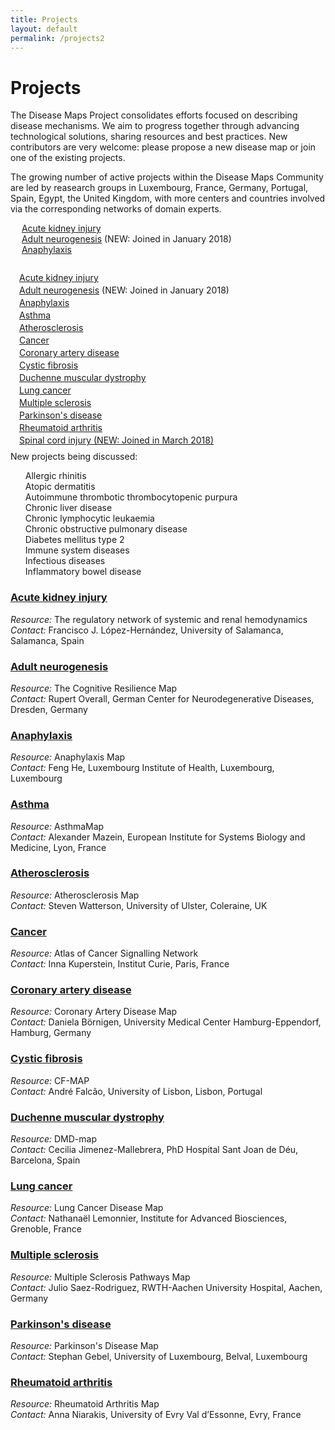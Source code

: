 ```yaml
---
title: Projects
layout: default
permalink: /projects2
---
```


# Projects
        
The Disease Maps Project consolidates efforts focused on describing disease mechanisms. We aim to progress together through advancing technological solutions, sharing resources and best practices. New contributors are very welcome: please propose a new disease map or join one of the existing projects.  

The growing number of active projects within the Disease Maps Community are led by reasearch groups in Luxembourg, France, Germany, Portugal, Spain, Egypt, the United Kingdom, with more centers and countries involved via the corresponding networks of domain experts.  

&emsp; [Acute kidney injury](/acutekidneyinjury)  
&emsp; [Adult neurogenesis](/neurogenesis) (NEW: Joined in January 2018)  
&emsp; [Anaphylaxis](/anaphylaxis)  


<p style="line-height:6px;">&emsp; </p>
        

<p style="line-height:6px;">&emsp;<a href="/acutekidneyinjury">Acute kidney injury</a></p>
<p style="line-height:6px;">&emsp;<a href="/neurogenesis">Adult neurogenesis</a> (NEW: Joined in January 2018)</p>
<p style="line-height:6px;">&emsp;<a href="/anaphylaxis">Anaphylaxis</a></p>
<p style="line-height:6px;">&emsp;<a href="/asthma">Asthma</a></p>
<p style="line-height:6px;">&emsp;<a href="/atherosclerosis">Atherosclerosis</a></p>
<p style="line-height:6px;">&emsp;<a href="/cancer">Cancer</a></p>
<p style="line-height:6px;">&emsp;<a href="/coronaryarterydisease">Coronary artery disease</a></p>
<p style="line-height:6px;">&emsp;<a href="/cysticfibrosis">Cystic fibrosis</a></p>
<p style="line-height:6px;">&emsp;<a href="/duchenne">Duchenne muscular dystrophy</a></p>
<p style="line-height:6px;">&emsp;<a href="/lungcancer">Lung cancer</a></p>
<p style="line-height:6px;">&emsp;<a href="/multiplesclerosis">Multiple sclerosis</a></p>
<p style="line-height:6px;">&emsp;<a href="/parkinsons">Parkinson's disease</a></p>
<p style="line-height:6px;">&emsp;<a href="/rheumatoidarthritis">Rheumatoid arthritis</a></p>
<p style="line-height:6px;">&emsp;<a href="/spinalcordinjury">Spinal cord injury (NEW: Joined in March 2018)</a></p>
        
<p>New projects being discussed:</p>
        
<ul style="list-style-type:none">
<li>Allergic rhinitis</li>
<li>Atopic dermatitis</li>
<li>Autoimmune thrombotic thrombocytopenic purpura</li>
<li>Chronic liver disease</li>
<li>Chronic lymphocytic leukaemia</li>
<li>Chronic obstructive pulmonary disease</li>
<li>Diabetes mellitus type 2</li>
<li>Immune system diseases</li>
<li>Infectious diseases</li>
<li>Inflammatory bowel disease</li>
</ul>
        
<h3 id="Acute kidney injury"><a href="acutekidneyinjury">Acute kidney injury</a></h3>
<i>Resource:</i> The regulatory network of systemic and renal hemodynamics<br />
<i>Contact:</i> Francisco J. López-Hernández, University of Salamanca, Salamanca, Spain<br />
        
<h3 id="Adult neurogenesis"><a href="neurogenesis">Adult neurogenesis</a></h3>
<i>Resource:</i> The Cognitive Resilience Map<br />
<i>Contact:</i> Rupert Overall, German Center for Neurodegenerative Diseases, Dresden, Germany<br />
        
<h3 id="Anaphylaxis"><a href="anaphylaxis">Anaphylaxis</a></h3>
<i>Resource:</i> Anaphylaxis Map<br />
<i>Contact:</i> Feng He, Luxembourg Institute of Health, Luxembourg, Luxembourg<br />

### [Asthma](/asthma)
*Resource:* AsthmaMap  
*Contact:* Alexander Mazein, European Institute for Systems Biology and Medicine, Lyon, France  
        
<h3 id="Atherosclerosis"><a href="atherosclerosis">Atherosclerosis</a></h3>
<i>Resource:</i> Atherosclerosis Map<br />
<i>Contact:</i> Steven Watterson, University of Ulster, Coleraine, UK<br />
        
<h3 id="Cancer"><a href="cancer">Cancer</a></h3>
<i>Resource:</i> Atlas of Cancer Signalling Network<br />
<i>Contact:</i> Inna Kuperstein, Institut Curie, Paris, France<br />
        
<h3 id="Coronary artery disease"><a href="coronaryarterydisease">Coronary artery disease</a></h3>
<i>Resource:</i> Coronary Artery Disease Map<br />
<i>Contact:</i> Daniela Börnigen, University Medical Center Hamburg-Eppendorf, Hamburg, Germany<br />
        
<h3 id="Cystic fibrosis"><a href="cysticfibrosis">Cystic fibrosis</a></h3>
<i>Resource:</i> CF-MAP<br />
<i>Contact:</i> André Falcão, University of Lisbon, Lisbon, Portugal<br />
        
<h3 id="Duchenne muscular dystrophy"><a href="duchenne">Duchenne muscular dystrophy</a></h3>
<i>Resource:</i> DMD-map<br />
<i>Contact:</i> Cecilia Jimenez-Mallebrera, PhD Hospital Sant Joan de Déu, Barcelona, Spain<br />
        
<h3 id="Lung cancer"><a href="lungcancer">Lung cancer</a></h3>
<i>Resource:</i> Lung Cancer Disease Map<br />
<i>Contact:</i> Nathanaël Lemonnier, Institute for Advanced Biosciences, Grenoble, France<br />
        
<h3 id="Multiple sclerosis"><a href="multiplesclerosis">Multiple sclerosis</a></h3>
<i>Resource:</i> Multiple Sclerosis Pathways Map<br />
<i>Contact:</i> Julio Saez-Rodriguez, RWTH-Aachen University Hospital, Aachen, Germany<br />
        
<h3 id="Parkison's disease"><a href="parkinsons">Parkinson's disease</a></h3>
<i>Resource:</i> Parkinson's Disease Map<br />
<i>Contact:</i> Stephan Gebel, University of Luxembourg, Belval, Luxembourg<br />
        
<h3 id="Rheumatoid arthritis"><a href="rheumatoidarthritis">Rheumatoid arthritis</a></h3>
<i>Resource:</i> Rheumatoid Arthritis Map<br />
<i>Contact:</i> Anna Niarakis, University of Evry Val d’Essonne, Evry, France<br />
